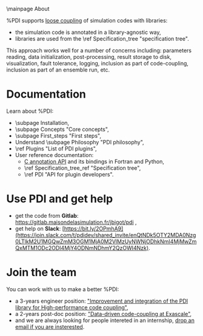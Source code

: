 \mainpage About

%PDI supports [loose coupling](https://en.wikipedia.org/wiki/Loose_coupling) of
simulation codes with libraries:
* the simulation code is annotated in a library-agnostic way,
* libraries are used from the \ref Specification_tree "specification tree".

This approach works well for a number of concerns including: parameters reading, data
initialization, post-processing, result storage to disk, visualization, fault
tolerance, logging,  inclusion as part of code-coupling, inclusion as part of an
ensemble run, etc.


# Documentation

Learn about %PDI:
* \subpage Installation,
* \subpage Concepts "Core concepts",
* \subpage First_steps "First steps",
* Understand \subpage Philosophy "PDI philosophy",
* \ref Plugins "List of PDI plugins",
* User reference documentation:
  - [C annotation API](modules.html) and its bindings in Fortran and Python,
  - \ref Specification_tree_ref "Specification tree",
  - \ref PDI "API for plugin developers".


# Use PDI and get help

* get the code from **Gitlab**: https://gitlab.maisondelasimulation.fr/jbigot/pdi ,
* get help on **Slack**: [https://bit.ly/2OPmhA9](https://join.slack.com/t/pdidev/shared_invite/enQtNDk5OTY2MDA0Nzg0LTlkM2U1MGQwZmM3OGM1MjA0M2VlMzUyNWNjODhkNmI4MjMwZmQxMTM1ODc2ODI4MjY4ODNmNDhmY2QzOWI4Nzk).


# Join the team

You can work with us to make a better %PDI:
* a 3-years engineer position: ["Improvement and integration of the PDI library for High-performance code coupling"](http://www.maisondelasimulation.fr/en/emploi/3-years-engineer-position-improvement-and-integration-of-the-pdi-library-for-high-performance-code-coupling-2/),
* a 2-years post-doc position: ["Data-driven code-coupling at Exascale"](http://www.maisondelasimulation.fr/en/emploi/2-years-post-doc-position-data-driven-code-coupling-at-exascale-2/),
* and we are always looking for people intereted in an internship, [drop an email if you are insterested](mailto:julien.bigot@cea.fr).
